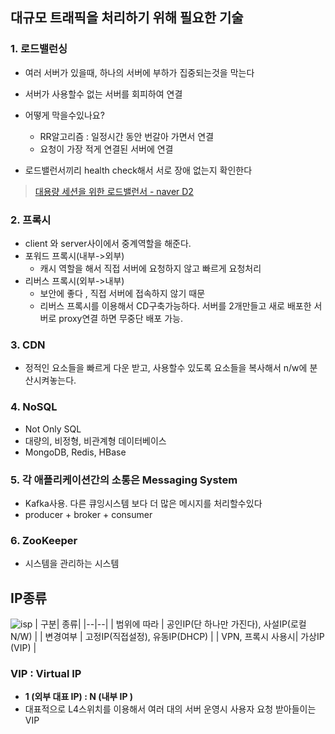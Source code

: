 

## 대규모 트래픽을 처리하기 위해 필요한 기술
### 1. 로드밸런싱
  - 여러 서버가 있을때, 하나의 서버에 부하가 집중되는것을 막는다
  - 서버가 사용할수 없는 서버를 회피하여 연결

  - 어떻게 막을수있나요?
    - RR알고리즘 : 일정시간 동안 번갈아 가면서 연결
    - 요청이 가장 적게 연결된 서버에 연결

  - 로드밸런서끼리 health check해서 서로 장애 없는지 확인한다
>[대용량 세션을 위한 로드밸런서 - naver D2](https://d2.naver.com/helloworld/605418)

### 2. 프록시
- client 와 server사이에서 중계역할을 해준다.
- 포워드 프록시(내부->외부)
  - 캐시 역할을 해서 직접 서버에 요청하지 않고 빠르게 요청처리
- 리버스 프록시(외부->내부)
  - 보안에 좋다 , 직접 서버에 접속하지 않기 때문
  - 리버스 프록시를 이용해서 CD구축가능하다. 서버를 2개만들고 새로 배포한 서버로 proxy연결 하면 무중단 배포 가능.

### 3. CDN
- 정적인 요소들을 빠르게 다운 받고, 사용할수 있도록 요소들을 복사해서 n/w에 분산시켜놓는다.

### 4. NoSQL
- Not Only SQL
- 대량의, 비정형, 비관계형 데이터베이스
- MongoDB, Redis, HBase

### 5. 각 애플리케이션간의 소통은 Messaging System
- Kafka사용. 다른 큐잉시스템 보다 더 많은 메시지를 처리할수있다
- producer + broker + consumer

### 6. ZooKeeper
- 시스템을 관리하는 시스템


## IP종류
![isp](https://user-images.githubusercontent.com/55946791/83545520-4acf3080-a53a-11ea-83e7-c19dd1bf38c2.jpg)
| 구분| 종류|
|--|--|
| 범위에 따라 | 공인IP(단 하나만 가진다), 사설IP(로컬N/W) |
| 변경여부 | 고정IP(직접설정), 유동IP(DHCP) |
| VPN, 프록시 사용시| 가상IP (VIP) |

### VIP : Virtual IP
- __1 (외부 대표 IP) : N (내부 IP )__
- 대표적으로 L4스위치를 이용해서 여러 대의 서버 운영시 사용자 요청 받아들이는 VIP
